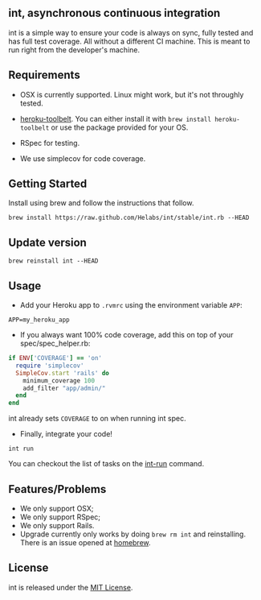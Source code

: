 ## int, asynchronous continuous integration

int is a simple way to ensure your code is always on sync, fully tested
and has full test coverage. All without a different CI machine. This is
meant to run right from the developer's machine.

## Requirements

* OSX is currently supported. Linux might work, but it's not throughly
  tested.

* [heroku-toolbelt](https://toolbelt.heroku.com/). You can either
install it with `brew install heroku-toolbelt` or use the package
provided for your OS.

* RSpec for testing.

* We use simplecov for code coverage.

## Getting Started

Install using brew and follow the instructions that follow.

```
brew install https://raw.github.com/Helabs/int/stable/int.rb --HEAD
```

## Update version

```
brew reinstall int --HEAD
```


## Usage

* Add your Heroku app to `.rvmrc` using the environment variable `APP`:

```
APP=my_heroku_app
```

* If you always want 100% code coverage, add this on
   top of your spec/spec_helper.rb:

```ruby
if ENV['COVERAGE'] == 'on'
  require 'simplecov'
  SimpleCov.start 'rails' do
    minimum_coverage 100
    add_filter "app/admin/"
  end
end
```

int already sets `COVERAGE` to on when running int spec.

* Finally, integrate your code!

```
int run
```

You can checkout the list of tasks on the [int-run](libexec/int-run) command.

## Features/Problems

* We only support OSX;
* We only support RSpec;
* We only support Rails.
* Upgrade currently only works by doing `brew rm int` and reinstalling.
  There is an issue opened at [homebrew](https://github.com/mxcl/homebrew/issues/13197).

## License

int is released under the [MIT License](http://www.opensource.org/licenses/MIT).
